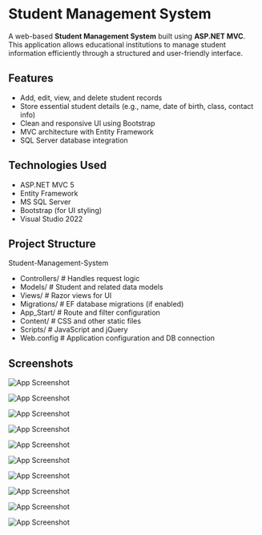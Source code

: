 
# Student Management System

A web-based **Student Management System** built using **ASP.NET MVC**. This application allows educational institutions to manage student information efficiently through a structured and user-friendly interface.


##  Features

- Add, edit, view, and delete student records
- Store essential student details (e.g., name, date of birth, class, contact info)
- Clean and responsive UI using Bootstrap
- MVC architecture with Entity Framework
- SQL Server database integration


## Technologies Used

- ASP.NET MVC 5
- Entity Framework
- MS SQL Server
- Bootstrap (for UI styling)
- Visual Studio 2022


 ## Project Structure
 
 Student-Management-System

- Controllers/ # Handles request logic
- Models/ # Student and related data models
- Views/ # Razor views for UI
- Migrations/ # EF database migrations (if enabled)
- App_Start/ # Route and filter configuration
- Content/ # CSS and other static files
- Scripts/ # JavaScript and jQuery
- Web.config # Application configuration and DB connection
## Screenshots
![App Screenshot](https://media-hosting.imagekit.io/d17d5c859a414c7d/Login.png?Expires=1841164600&Key-Pair-Id=K2ZIVPTIP2VGHC&Signature=FjVBpZI-MEgokEiGSh1w6Un6hTk4UWR3PvU0YmoRynV6AWjP6WCSyb1zjDzm5ILFJQsB~PLI3P90tXlhNUiJBMe3yXw1FZZ~E2~3atO4qz0FNrxGKCBmt53P86L4aLJ5a4FaKiTzJ3twoR7f8KWmWj141WMSIFfQY5qRVHpPr9IBzd72eLKArSMdMjJinlXUG1JYOBgp4X7tCHnJNyNoZQaxEb2iQwolp3xjmwAn07fI2tiH8xZ9VCt5wfin5RhFirFWK~HVL6CD-th1WZcX~wfTSTDv1RVCurteno9cf7H7EViNy-F419uOUpJW8pr6-UKi9-gAcG7oQhRapn3YsA__)

![App Screenshot](https://media-hosting.imagekit.io/71f9731bccca49aa/User%20List.png?Expires=1841164728&Key-Pair-Id=K2ZIVPTIP2VGHC&Signature=d4wn41RYSZCxoa-uiwm85VrgDFap1TFqZmNU14XSyeQIT4~FMDwB8WlmsFS-N7qjkhC0aUmjFl~6vYEkeRhHDGtyv3S-oByZJQ95-xGnivDg2-FFUYETuS4ILa2Wz4gLYa639I4anbfpfy~jME6MNM~7rtqd4IQXgTmv9dIYfQhUuYArk7G4Klde4rcCqlBCR~g7p3VepxSvh4cYsJnQAQD6G~xEsfd1Le4BY83biAoq9HSpGmW2jGqAmak4IBcqodacBDIM8WqHqsmpjN~z8ot-t8JlhBX~C-kYmyL-s3C33qn4bct0JbAv1~dOh19A8MBrRXSB-kCejmRkL2DvUw__)

![App Screenshot](https://media-hosting.imagekit.io/2a76c7ccba464466/User%20Create.png?Expires=1841164728&Key-Pair-Id=K2ZIVPTIP2VGHC&Signature=NCJOIMOQOJuupbe5B1evf62HPDA0LpqqWBnqjW9NafWoCd1xLKUSqF8R100BC6JET3pKpCnmhSmkCtuJPHW4P3eEpJfafk2XNGh9mznXA3SFHieBGW6S8Mpsr3f3VZD~1Vl3RqszqLqoQpde0j0m3o~bwuxzzuwwIqZSAcvrNmUbKNIlHKQvKWe5LkWWpJjzP42coiCO5yB7Ov5KBIhI5ZCKP~7IclXxAm62uzdoZLRkPK4OaDIyucvZ2hDYw3EQqC~QNP1QRJs1VXLyIc-MwqURs6Sncih810RN7EoT2~zBpeihQb0wIc8u3QsaIjBMB2LXXNsgz7uaNmUPD9Ol6A__)

![App Screenshot](https://media-hosting.imagekit.io/210d5fc8f61c4ff5/User%20Edit.png?Expires=1841164728&Key-Pair-Id=K2ZIVPTIP2VGHC&Signature=IDXEdLbQR2zN6s7mkZM3eikOzodpMehQW31Lj1EqbObomYJvD2msWhLCVzdJRukjOEgr8SaBux~rjWI545Rm8YRT~qiEnQxJrYnzRx18Jkq6Q14BprfpI7kQh2iF8SRs3afY~ZgiJiA9idiGm3XuRBw2bmjJOPKHMxEiUpYl-mHDANK1ZrH4qsSPnukml6HGYsTE2RbgEgATCfVT~r82-083fFfNdNZ-qEmDcBN~jPBqvlOwXH06zojMXclsdAREFX55oy5cW708gPcou3uFKBYQwsg9wBpd1DduMX3fYY45VEoh2SDvzl2N0oCiaeYylNhydsSYdLKQ5A1vLY-czw__)

![App Screenshot](https://media-hosting.imagekit.io/5338727eb3ba4ae0/User%20Details.png?Expires=1841164728&Key-Pair-Id=K2ZIVPTIP2VGHC&Signature=sxgQ1f6ZJhsRYD1AMNB6n4-YuinMFom0QqB1ew3rV6rnG6Op-ufuzyaV9p12XuZpNbhNLOVrg2tYoWBGvKocYmDy8Ii~rqDzTAmH44iikDJH8mf2p2BVlOwfebughBv5S2nPc24psx1Bw9t1BXIWOAU9ktJmE~EAGuPm~yOd0kXDkwDePsaHgouc9hb9oxTDIvC~MAH0m1SON9t01DFJ8O2B3EWGabzAF9Su04VnPoaXIsMAfCwBAQQP7Zdy4s2xFXLLYZ7FZmbmQzAgMbOrZ88jiV95knp7AXPxGNZvVL2o3EUqC7fBKpeTeQLJymOooaQSdHAdzqgltm81NxI0Iw__)

![App Screenshot](https://media-hosting.imagekit.io/e87ea078576d4684/User%20Delete.png?Expires=1841164728&Key-Pair-Id=K2ZIVPTIP2VGHC&Signature=OKDEWC48rFidIL33AA3igxrwc77kI~ramRgTcxV34ZsAuOLoSl9WVRiP~DUGrsK1fGa9laK5JB7Dszl0q6Lbh0G44OAh85ypmL6xE9BzzGU67HFHN5cWVFssj8AlOS0jOKh7tBJ2y6oVodpd9YH4wuV4b86HoBsJIBlmgmhre3U2XxXghSMrwrLWCvMde26ezjMSgagH-oZKOR64~KD0RjYCdkmTrwV~X29jrM~wUNGQ6bh~wxT4GzB26TH9VdWZ5IXfnWZVDv7ADd650eCKqoRAuMCKlJK2Axeybc1P4-1ykdOGGLNRgtRgz9WA2owr07Ai1sPJZdUuIKNxd2IVKQ__)

![App Screenshot](https://media-hosting.imagekit.io/6bae394310ff4d62/Course%20List.png?Expires=1841164728&Key-Pair-Id=K2ZIVPTIP2VGHC&Signature=eTY~xU2rCYFDAHWYa2jL~DvAtvB1eBQQL~F9Dz7IU4LH3-YZtz1lniz6BBIh2yXlGdeLjlxpFzTt3koiy1XvKx~kbUZQk1SN9BeX4KWH5djweWDAwN6dIFlrMh4pVzusGkF0W5gW1D7mB7BnuRzFJRXDQ2cN3eGbL4xI4U04iJoGr61jmM~OcaKRnBJF9rbVO9ctJUDO8Dto6kc7U23ODAQh9kYjFViTu20H0eK6Dh1teUjhXE56mZa8IhUGZzmqfjuTJ9ijN5nWF8gxas0EORmyuQkN3eS8x48Wa97QGuL4STqOC0dHJzwIic1EZyQhLSEyvUkt~MgRb5STW8FiFw__)

![App Screenshot](https://media-hosting.imagekit.io/7ae3583234e54416/Batch%20List.png?Expires=1841164728&Key-Pair-Id=K2ZIVPTIP2VGHC&Signature=Owlp8KEujwQBqk7yq~iwKFBr4ZIhr7iT0boT~oanGiRoJbGdMpfqp0H7hbpcVHRENSFkDtd8PhBY6QbMg080NnUp65xau-dNfILuBsBdQorqE-zTx1MLVfibA80VlWpP51z1C8bYE~EknLkFWfJOtnthpTUOYfLanScYK7scq~ATmdsiJeBhzeHj0c5rGb6LpNMLN3LZWC2g3GbEg~oIl2EuFJPVTGvQJ0KLyo~mHfb4rU62eaB0iRlbLKynoQulsstOGx9K8ZDCCz5XAGRPMGUW-JoEygyWYDuzqW6AAKZYSv8EfmIVTeeLBHWbZmqihqqVzZClXgoP7cA4LDNJ6Q__)

![App Screenshot](https://media-hosting.imagekit.io/d4a04a7479414106/Registration%20List.png?Expires=1841164728&Key-Pair-Id=K2ZIVPTIP2VGHC&Signature=LJqorwnC1S4-JNPeyWJ1B5ferE1rWlbMvqF6NrpGauYMYXVxFm0~J1CNfsVZFOINFVJLIw2on3IG~7t0vwropUC38Npu01xfaG59JXSgNkx~rymIt-3G5WcU~KqM3Gk9oYnf-GKaLfGVhxbnX03QDclzJTJDzQGqRgILISohvORNavcL5WWyBnYfOzxGUNEF32kGqpsczkeGYfWe44KF8721X5Pn86BYOUWC8IwGiFJbpafrSnVXMdt38hJcY6z2rr32Awc6P3xlW49Jjo~d4zoc9KZwuwO~0xJoMvT06dbvpLF64Qmyz8N~YN-ddQixQaaRroDnkuug--FBzpj5Gw__)

![App Screenshot](https://media-hosting.imagekit.io/23e0bc96d8b8481c/Database.png?Expires=1841164728&Key-Pair-Id=K2ZIVPTIP2VGHC&Signature=uAeZSimVAc9ba4eBHATc1qxvjGvusse9sGRKLZ-sLHdoXXOf-RjRjdm10MfcdfnV8LN8LZH6V7gAbNQg-GuTzfww-28pZ9W1MQKNDS6~169NwyCJzsLvEORBOt9UmnojQyLg5zT-yKdLvrwR1eAFXtnmvNypqeur2lA6O4lS3wcVoXcw3~qECHaEml4RBYMuYUhLxtcyqYDmS280YD5xxl68Of~p1qjxJBNlHReHmhWWFkYdWmFhfB8r4YWZv8NKWwKco4CQIAIh8CbyTDOC6zgOFqJFb1OfGjCQOcCbrfSKgY8p2mBS9E-YATtLCb8W0o9EgMtA7uAHMR30ClU9TQ__)
